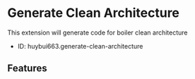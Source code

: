 # Generate Clean Architecture

This extension will generate code for boiler clean architecture

- ID: huybui663.generate-clean-architecture
## Features
